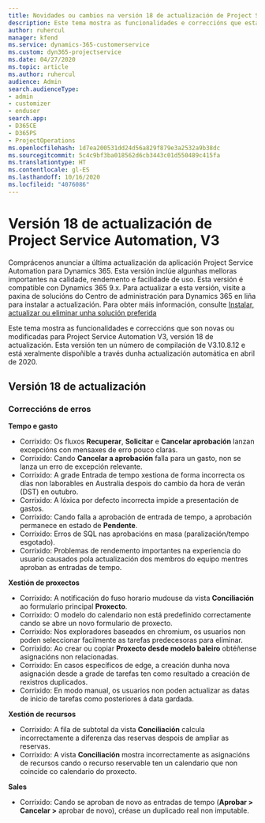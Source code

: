 ```yaml
---
title: Novidades ou cambios na versión 18 de actualización de Project Service Automation, V3
description: Este tema mostra as funcionalidades e correccións que están dispoñibles la versión 18 de actualización de Project Service Automation, V3.
author: ruhercul
manager: kfend
ms.service: dynamics-365-customerservice
ms.custom: dyn365-projectservice
ms.date: 04/27/2020
ms.topic: article
ms.author: ruhercul
audience: Admin
search.audienceType:
- admin
- customizer
- enduser
search.app:
- D365CE
- D365PS
- ProjectOperations
ms.openlocfilehash: 1d7ea200531dd24d56a829f879e3a2532a9b38dc
ms.sourcegitcommit: 5c4c9bf3ba018562d6cb3443c01d550489c415fa
ms.translationtype: HT
ms.contentlocale: gl-ES
ms.lasthandoff: 10/16/2020
ms.locfileid: "4076086"
---
```

# <a name="project-service-automation-update-release-18-v3"></a>Versión 18 de actualización de Project Service Automation, V3

Comprácenos anunciar a última actualización da aplicación Project Service Automation para Dynamics 365. Esta versión inclúe algunhas melloras importantes na calidade, rendemento e facilidade de uso. Esta versión é compatible con Dynamics 365 9.x. Para actualizar a esta versión, visite a paxina de solucións do Centro de administración para Dynamics 365 en liña para instalar a actualización. Para obter máis información, consulte [Instalar, actualizar ou eliminar unha solución preferida](https://docs.microsoft.com/power-platform/admin/install-remove-preferred-solution)

Este tema mostra as funcionalidades e correccións que son novas ou modificadas para Project Service Automation V3, versión 18 de actualización. Esta versión ten un número de compilación de V3.10.8.12 e está xeralmente dispoñible a través dunha actualización automática en abril de 2020.

## <a name="update-release-18"></a>Versión 18 de actualización

### <a name="bug-fixes"></a>Correccións de erros

**Tempo e gasto**

- Corrixido: Os fluxos **Recuperar**, **Solicitar** e **Cancelar aprobación** lanzan excepcións con mensaxes de erro pouco claras.
- Corrixido: Cando **Cancelar a aprobación** falla para un gasto, non se lanza un erro de excepción relevante.
- Corrixido: A grade Entrada de tempo xestiona de forma incorrecta os días non laborables en Australia despois do cambio da hora de verán (DST) en outubro.
- Corrixido: A lóxica por defecto incorrecta impide a presentación de gastos.
- Corrixido: Cando falla a aprobación de entrada de tempo, a aprobación permanece en estado de **Pendente**.
- Corrixido: Erros de SQL nas aprobacións en masa (paralización/tempo esgotado).
- Corrixido: Problemas de rendemento importantes na experiencia do usuario causados pola actualización dos membros do equipo mentres aproban as entradas de tempo.

**Xestión de proxectos**

- Corrixido: A notificación do fuso horario mudouse da vista **Conciliación** ao formulario principal **Proxecto**.
- Corrixido: O modelo do calendario non está predefinido correctamente cando se abre un novo formulario de proxecto.
- Corrixido: Nos exploradores baseados en chromium, os usuarios non poden seleccionar facilmente as tarefas predecesoras para eliminar.
- Corrixido: Ao crear ou copiar **Proxecto desde modelo baleiro** obtéñense asignacións non relacionadas.
- Corrixido: En casos específicos de edge, a creación dunha nova asignación desde a grade de tarefas ten como resultado a creación de rexistros duplicados.
- Corrixido: En modo manual, os usuarios non poden actualizar as datas de inicio de tarefas como posteriores á data gardada.

**Xestión de recursos**

- Corrixido: A fila de subtotal da vista **Conciliación** calcula incorrectamente a diferenza das reservas despois de ampliar as reservas.
- Corrixido: A vista **Conciliación** mostra incorrectamente as asignacións de recursos cando o recurso reservable ten un calendario que non coincide co calendario do proxecto.

**Sales**

- Corrixido: Cando se aproban de novo as entradas de tempo (**Aprobar > Cancelar >** aprobar de novo), créase un duplicado real non imputable.
